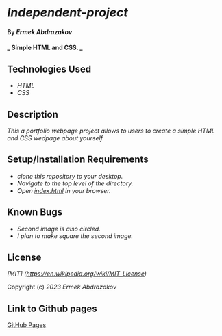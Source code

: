 # _Independent-project_

#### By _**Ermek Abdrazakov**_

#### _ Simple HTML and CSS. _

## Technologies Used

* _HTML_
* _CSS_

## Description

_This a portfolio webpage project allows to users to create a simple HTML and CSS wedpage about yourself._

## Setup/Installation Requirements

* _clone this repository to your desktop._
* _Navigate to the top level of the directory._
* _Open [index.html](https://github.com/Eabdrazakov/Independent-project/blob/main/index.html) in your browser._

## Known Bugs

* _Second image is also circled._
* _I plan to make square the second image._

## License

_[MIT] (https://en.wikipedia.org/wiki/MIT_License)_

Copyright (c) _2023_ _Ermek Abdrazakov_

## Link to Github pages

[GitHub Pages](https://github.com/Eabdrazakov?tab=repositories)